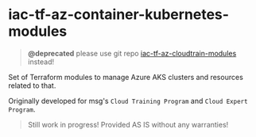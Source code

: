 # iac-tf-az-container-kubernetes-modules

> __@deprecated__ please use git repo [iac-tf-az-cloudtrain-modules](https://github.com/msgoat/iac-tf-az-cloudtrain-modules) instead!

Set of Terraform modules to manage Azure AKS clusters and resources related to that.

Originally developed for msg's `Cloud Training Program` and `Cloud Expert Program`.

> Still work in progress! Provided AS IS without any warranties!

